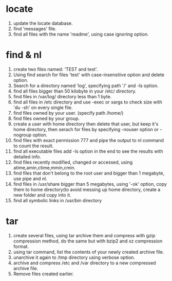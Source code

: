 # locate
1. update the locate database.
2. find 'messages' file.
3. find all files with the name 'readme', using case ignoring option.

# find & nl
1. create two files named: 'TEST and test'.
2. Using find search for files 'test' with case-insensitive option and delete option.
3. Search for a directory named 'log', specifying path '/' and -ls option.
4. find all files bigger than 50 kilobyte in your /etc/ directory.
6. find files in /var/log/ directory less than 1 byte.
5. find all files in /etc directory and use -exec or xargs to check size with 'du -sh' on every single file.
6. find files owned by your user. (specify path /home/)
7. find files owned by your group. 
8. create a user with home directory then delete that user, but keep it's home directory, then serach for files by specifying -nouser option or -nogroup option.
9. find files with exact permission 777 and pipe the output to nl command to count the result.
10. find all executable files add -ls option in the end to see the results with detailed info.
11. find files recently modified, changed or accessed, using atime,amin,ctime,mmin,cmin.
12. find files that don't belong to the root user and bigger than 1 megabyte, use pipe and nl. 
13. find files in /usr/share bigger than 5 megabytes, using '-ok' option, copy them to home directory(to avoid messing up home directory, create a new folder and copy into it.
14. find all symbolic links in /usr/bin directory

# tar 
1. create several files, using tar archive them and compress with gzip compression method, do the same but with bzip2 and xz compression format.
2. using tar command, list the contents of your newly created archive file.
3. unarchive it again to /tmp directory using verbose option.
4. archive and compress /etc and /var directory to a new compressed archive file.
5. Remove files created earlier.



